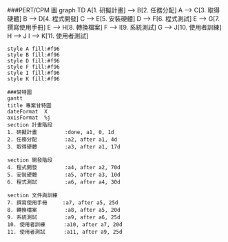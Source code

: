 ###PERT/CPM 圖
graph TD
    A[1. 研擬計畫] --> B[2. 任務分配]
    A --> C[3. 取得硬體]
    B --> D[4. 程式開發]
    C --> E[5. 安裝硬體]
    D --> F[6. 程式測試]
    E --> G[7. 撰寫使用手冊]
    E --> H[8. 轉換檔案]
    F --> I[9. 系統測試]
    G --> J[10. 使用者訓練]
    H --> J
    I --> K[11. 使用者測試]
    
   
    style A fill:#f96
    style B fill:#f96
    style D fill:#f96
    style F fill:#f96
    style I fill:#f96
    style K fill:#f96

    ###甘特圖
    gantt
    title 專案甘特圖
    dateFormat  X
    axisFormat  %j
    section 計畫階段
    1. 研擬計畫         :done, a1, 0, 1d
    2. 任務分配         :a2, after a1, 4d
    3. 取得硬體         :a3, after a1, 17d
    
    section 開發階段
    4. 程式開發         :a4, after a2, 70d
    5. 安裝硬體         :a5, after a3, 10d
    6. 程式測試         :a6, after a4, 30d
    
    section 文件與訓練
    7. 撰寫使用手冊     :a7, after a5, 25d
    8. 轉換檔案         :a8, after a5, 20d
    9. 系統測試         :a9, after a6, 25d
    10. 使用者訓練      :a10, after a7, 20d
    11. 使用者測試      :a11, after a9, 25d
